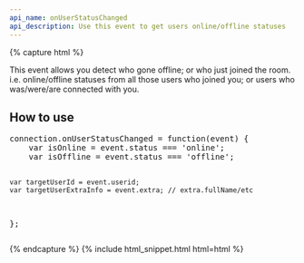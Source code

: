 ```yaml
---
api_name: onUserStatusChanged
api_description: Use this event to get users online/offline statuses
---
```


{% capture html %}

<section>
    <p>This event allows you detect who gone offline; or who just joined the room. i.e. online/offline statuses from all those users who joined you; or users who was/were/are connected with you.</p>
</section>

<section>
    <h2>How to use</h2>
    <pre>
connection.onUserStatusChanged = function(event) {
    var isOnline = event.status === 'online';
    var isOffline = event.status === 'offline';

    var targetUserId = event.userid;
    var targetUserExtraInfo = event.extra; // extra.fullName/etc
};
</pre>
</section>

{% endcapture %}
{% include html_snippet.html html=html %}
